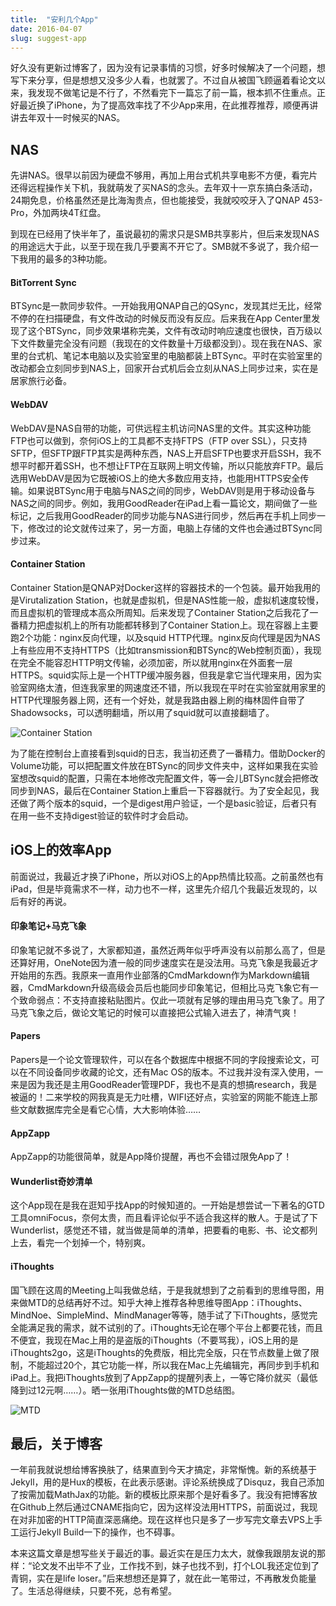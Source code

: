 ```yaml
---
title:  "安利几个App"
date: 2016-04-07
slug: suggest-app
---
```


好久没有更新过博客了，因为没有记录事情的习惯，好多时候解决了一个问题，想写下来分享，但是想想又没多少人看，也就罢了。不过自从被国飞顾逼着看论文以来，我发现不做笔记是不行了，不然看完下一篇忘了前一篇，根本抓不住重点。正好最近换了iPhone，为了提高效率找了不少App来用，在此推荐推荐，顺便再讲讲去年双十一时候买的NAS。

<!--more-->

## NAS

先讲NAS。很早以前因为硬盘不够用，再加上用台式机共享电影不方便，看完片还得远程操作关下机，我就萌发了买NAS的念头。去年双十一京东搞白条活动，24期免息，价格虽然还是比海淘贵点，但也能接受，我就咬咬牙入了QNAP 453-Pro，外加两块4T红盘。

到现在已经用了快半年了，虽说最初的需求只是SMB共享影片，但后来发现NAS的用途远大于此，以至于现在我几乎要离不开它了。SMB就不多说了，我介绍一下我用的最多的3种功能。

#### BitTorrent Sync

BTSync是一款同步软件。一开始我用QNAP自己的QSync，发现其烂无比，经常不停的在扫描硬盘，有文件改动的时候反而没有反应。后来我在App Center里发现了这个BTSync，同步效果堪称完美，文件有改动时响应速度也很快，百万级以下文件数量完全没有问题（我现在的文件数量十万级都没到）。现在我在NAS、家里的台式机、笔记本电脑以及实验室里的电脑都装上BTSync。平时在实验室里的改动都会立刻同步到NAS上，回家开台式机后会立刻从NAS上同步过来，实在是居家旅行必备。

#### WebDAV

WebDAV是NAS自带的功能，可供远程主机访问NAS里的文件。其实这种功能FTP也可以做到，奈何iOS上的工具都不支持FTPS（FTP over SSL），只支持SFTP，但SFTP跟FTP其实是两种东西，NAS上开启SFTP也要求开启SSH，我不想平时都开着SSH，也不想让FTP在互联网上明文传输，所以只能放弃FTP。最后选用WebDAV是因为它既被iOS上的绝大多数应用支持，也能用HTTPS安全传输。如果说BTSync用于电脑与NAS之间的同步，WebDAV则是用于移动设备与NAS之间的同步。例如，我用GoodReader在iPad上看一篇论文，期间做了一些标记，之后我用GoodReader的同步功能与NAS进行同步，然后再在手机上同步一下，修改过的论文就传过来了，另一方面，电脑上存储的文件也会通过BTSync同步过来。

#### Container Station

Container Station是QNAP对Docker这样的容器技术的一个包装。最开始我用的是Virutalization Station，也就是虚拟机，但是NAS性能一般，虚拟机速度较慢，而且虚拟机的管理成本高众所周知。后来发现了Container Station之后我花了一番精力把虚拟机上的所有功能都转移到了Container Station上。现在容器上主要跑2个功能：nginx反向代理，以及squid HTTP代理。nginx反向代理是因为NAS上有些应用不支持HTTPS（比如transmission和BTSync的Web控制页面），我现在完全不能容忍HTTP明文传输，必须加密，所以就用nginx在外面套一层HTTPS。squid实际上是一个HTTP缓冲服务器，但我是拿它当代理来用，因为实验室网络太渣，但连我家里的网速度还不错，所以我现在平时在实验室就用家里的HTTP代理服务器上网，还有一个好处，就是我路由器上刷的梅林固件自带了Shadowsocks，可以透明翻墙，所以用了squid就可以直接翻墙了。

![Container Station](/img/in-post/container-station.png)

为了能在控制台上直接看到squid的日志，我当初还费了一番精力。借助Docker的Volume功能，可以把配置文件放在BTSync的同步文件夹中，这样如果我在实验室想改squid的配置，只需在本地修改完配置文件，等一会儿BTSync就会把修改同步到NAS，最后在Container Station上重启一下容器就行。为了安全起见，我还做了两个版本的squid，一个是digest用户验证，一个是basic验证，后者只有在用一些不支持digest验证的软件时才会启动。

## iOS上的效率App

前面说过，我最近才换了iPhone，所以对iOS上的App热情比较高。之前虽然也有iPad，但是毕竟需求不一样，动力也不一样，这里先介绍几个我最近发现的，以后有好的再说。

#### 印象笔记+马克飞象

印象笔记就不多说了，大家都知道，虽然近两年似乎呼声没有以前那么高了，但是还算好用，OneNote因为渣一般的同步速度实在是没法用。马克飞象是我最近才开始用的东西。我原来一直用作业部落的CmdMarkdown作为Markdown编辑器，CmdMarkdown升级高级会员后也能同步印象笔记，但相比马克飞象它有一个致命弱点：不支持直接粘贴图片。仅此一项就有足够的理由用马克飞象了。用了马克飞象之后，做论文笔记的时候可以直接把公式输入进去了，神清气爽！

#### Papers

Papers是一个论文管理软件，可以在各个数据库中根据不同的字段搜索论文，可以在不同设备同步收藏的论文，还有Mac OS的版本。不过我并没有深入使用，一来是因为我还是主用GoodReader管理PDF，我也不是真的想搞research，我是被逼的！二来学校的网我真是无力吐槽，WIFI还好点，实验室的网能不能连上那些文献数据库完全是看它心情，大大影响体验……

#### AppZapp

AppZapp的功能很简单，就是App降价提醒，再也不会错过限免App了！

#### Wunderlist奇妙清单

这个App现在是我在逛知乎找App的时候知道的。一开始是想尝试一下著名的GTD工具omniFocus，奈何太贵，而且看评论似乎不适合我这样的散人。于是试了下Wunderlist，感觉还不错，就当做是简单的清单，把要看的电影、书、论文都列上去，看完一个划掉一个，特别爽。

#### iThoughts

国飞顾在这周的Meeting上叫我做总结，于是我就想到了之前看到的思维导图，用来做MTD的总结再好不过。知乎大神上推荐各种思维导图App：iThoughts、MindNoe、SimpleMind、MindManager等等，随手试了下iThoughts，感觉完全能满足我的需求，就不试别的了。iThoughts无论在哪个平台上都要花钱，而且不便宜，我现在Mac上用的是盗版的iThoughts（不要骂我），iOS上用的是iThoughts2go，这是iThoughts的免费版，相比完全版，只在节点数量上做了限制，不能超过20个，其它功能一样，所以我在Mac上先编辑完，再同步到手机和iPad上。我把iThoughts放到了AppZapp的提醒列表上，一等它降价就买（最低降到过12元啊……）。晒一张用iThoughts做的MTD总结图。

![MTD](/img/in-post/MTD.png)

## 最后，关于博客

一年前我就说想给博客换肤了，结果直到今天才搞定，非常惭愧。新的系统基于Jekyll，用的是Hux的模板，在此表示感谢。评论系统换成了Disquz，我自己添加了按需加载MathJax的功能。新的模板比原来那个是好看多了。我没有把博客放在Github上然后通过CNAME指向它，因为这样没法用HTTPS，前面说过，我现在对非加密的HTTP简直深恶痛绝。现在这样也只是多了一步写完文章去VPS上手工运行Jekyll Build一下的操作，也不碍事。

本来这篇文章是想写些关于最近的事。最近实在是压力太大，就像我跟朋友说的那样：“论文发不出毕不了业，工作找不到，妹子也找不到，打个LOL我还定位到了青铜，实在是life loser。”后来想想还是算了，就在此一笔带过，不再散发负能量了。生活总得继续，只要不死，总有希望。

